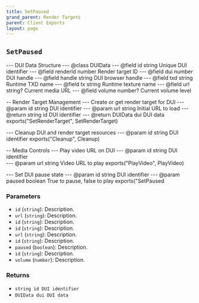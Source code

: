 ```yaml
---
title: SetPaused
grand_parent: Render Targets
parent: Client Exports
layout: page
---
```


## `SetPaused`

--- DUI Data Structure
--- @class DUIData
--- @field id string Unique DUI identifier
--- @field renderId number Render target ID
--- @field dui number DUI handle
--- @field handle string DUI browser handle
--- @field txd string Runtime TXD name
--- @field tx string Runtime texture name
--- @field url string? Current media URL
--- @field volume number? Current volume level

-- Render Target Management
--- Create or get render target for DUI
--- @param id string DUI identifier
--- @param url string Initial URL to load
--- @return string id DUI identifier
--- @return DUIData dui DUI data
exports("SetRenderTarget", SetRenderTarget)

--- Cleanup DUI and render target resources
--- @param id string DUI identifier
exports("Cleanup", Cleanup)

-- Media Controls
--- Play video URL on DUI
--- @param id string DUI identifier  
--- @param url string Video URL to play
exports("PlayVideo", PlayVideo)

--- Set DUI pause state
--- @param id string DUI identifier
--- @param paused boolean True to pause, false to play
exports("SetPaused

### Parameters
- `id` (`string`): Description.
- `url` (`string`): Description.
- `id` (`string`): Description.
- `id` (`string`): Description.
- `url` (`string`): Description.
- `id` (`string`): Description.
- `paused` (`boolean`): Description.
- `id` (`string`): Description.
- `volume` (`number`): Description.

### Returns
- `string id DUI identifier`
- `DUIData dui DUI data`
